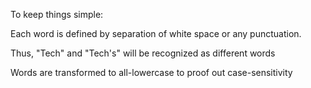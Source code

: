 To keep things simple:

Each word is defined by separation of white space or any punctuation.

Thus, "Tech" and "Tech's" will be recognized as different words

Words are transformed to all-lowercase to proof out case-sensitivity
